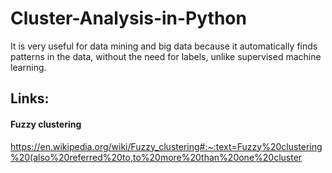 # Cluster-Analysis-in-Python
It is very useful for data mining and big data because it automatically finds patterns in the data, without the need for labels, unlike supervised machine learning.

## Links:
#### Fuzzy clustering
https://en.wikipedia.org/wiki/Fuzzy_clustering#:~:text=Fuzzy%20clustering%20(also%20referred%20to,to%20more%20than%20one%20cluster
